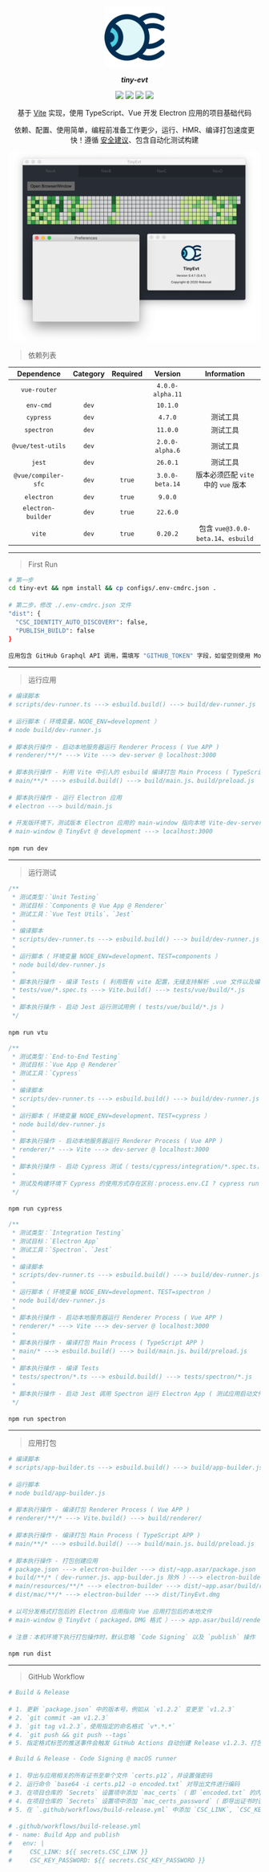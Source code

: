 <div align="center">
	<img width="120" src="main/resources/icons/icon.png" alt="Awesome">
  <p><b><i>tiny-evt</i></b></p>
  <p>
    <img src=https://github.com/neatfx/tiny-evt/workflows/Lint/badge.svg>
    <img src=https://github.com/neatfx/tiny-evt/workflows/Test/badge.svg>
    <img src=https://github.com/neatfx/tiny-evt/workflows/Release/badge.svg>
    <img src=https://github.com/neatfx/tiny-evt/workflows/Build%20&%20Publish/badge.svg>
  </p>
  <p>基于 <a href="https://github.com/vitejs/vite">Vite</a> 实现，使用 TypeScript、Vue 开发 Electron 应用的项目基础代码</p>
  <p>依赖、配置、使用简单，编程前准备工作更少，运行、HMR、编译打包速度更快！遵循 <a href="https://www.electronjs.org/docs/tutorial/security">安全建议</a>、包含自动化测试构建</p>
</div>

![screenshot](screenshot.png)

> 依赖列表

| Dependence          | Category  | Required | Version          | Information |
| :---:               |:---:      |:---:     |:---:             |:---:|
| `vue-router`        |           |          | `4.0.0-alpha.11` |
| `env-cmd`           | `dev`     |          | `10.1.0`         |
| `cypress`           | `dev`     |          | `4.7.0`          | 测试工具
| `spectron`          | `dev`     |          | `11.0.0`         | 测试工具
| `@vue/test-utils`   | `dev`     |          | `2.0.0-alpha.6`  | 测试工具
| `jest`              | `dev`     |          | `26.0.1`         | 测试工具
| `@vue/compiler-sfc` | `dev`     | `true`   | `3.0.0-beta.14`  | 版本必须匹配 `vite` 中的 `vue` 版本
| `electron`          | `dev`     | `true`   | `9.0.0`          |
| `electron-builder`  | `dev`     | `true`   | `22.6.0`         |
| `vite`              | `dev`     | `true`   | `0.20.2`         | 包含 `vue@3.0.0-beta.14`、`esbuild`

---

> First Run

```bash
# 第一步
cd tiny-evt && npm install && cp configs/.env-cmdrc.json .

# 第二步，修改 ./.env-cmdrc.json 文件
"dist": {
  "CSC_IDENTITY_AUTO_DISCOVERY": false,
  "PUBLISH_BUILD": false
}

应用包含 GitHub Graphql API 调用，需填写 "GITHUB_TOKEN" 字段，如留空则使用 Mock 数据代替真实请求
```

---

> 运行应用

```bash
# 编译脚本
# scripts/dev-runner.ts ---> esbuild.build() ---> build/dev-runner.js

# 运行脚本（ 环境变量，NODE_ENV=development ）
# node build/dev-runner.js

# 脚本执行操作 - 启动本地服务器运行 Renderer Process ( Vue APP )
# renderer/**/* ---> Vite ---> dev-server @ localhost:3000

# 脚本执行操作 - 利用 Vite 中引入的 esbuild 编译打包 Main Process ( TypeScript APP )
# main/**/* ---> esbuild.build() ---> build/main.js、build/preload.js

# 脚本执行操作 - 运行 Electron 应用
# electron ---> build/main.js

# 开发版环境下，测试版本 Electron 应用的 main-window 指向本地 Vite-dev-server
# main-window @ TinyEvt @ development ---> localhost:3000

npm run dev
```

---

> 运行测试

```js
/**
 * 测试类型：`Unit Testing`
 * 测试目标：`Components @ Vue App @ Renderer`
 * 测试工具：`Vue Test Utils`、`Jest`
 *
 * 编译脚本
 * scripts/dev-runner.ts ---> esbuild.build() ---> build/dev-runner.js
 *
 * 运行脚本（ 环境变量 NODE_ENV=development、TEST=components ）
 * node build/dev-runner.js
 *
 * 脚本执行操作 - 编译 Tests ( 利用既有 vite 配置，无缝支持解析 .vue 文件以及编译 TypeScript )
 * tests/vue/*.spec.ts ---> Vite.build() ---> tests/vue/build/*.js
 *
 * 脚本执行操作 - 启动 Jest 运行测试用例 ( tests/vue/build/*.js )
 */

npm run vtu
```

```js
/**
 * 测试类型：`End-to-End Testing`
 * 测试目标：`Vue App @ Renderer`
 * 测试工具：`Cypress`
 *
 * 编译脚本
 * scripts/dev-runner.ts ---> esbuild.build() ---> build/dev-runner.js
 *
 * 运行脚本（ 环境变量 NODE_ENV=development、TEST=cypress ）
 * node build/dev-runner.js
 *
 * 脚本执行操作 - 启动本地服务器运行 Renderer Process ( Vue APP )
 * renderer/* ---> Vite ---> dev-server @ localhost:3000
 *
 * 脚本执行操作 - 启动 Cypress 测试（ tests/cypress/integration/*.spec.ts，测试页面指向 localhost:3000 ）
 *
 * 测试及构建环境下 Cypress 的使用方式存在区别：process.env.CI ? cypress run : cypress open
 */

npm run cypress
```

```js
/**
 * 测试类型：`Integration Testing`
 * 测试目标：`Electron App`
 * 测试工具：`Spectron`、`Jest`
 *
 * 编译脚本
 * scripts/dev-runner.ts ---> esbuild.build() ---> build/dev-runner.js
 *
 * 运行脚本（ 环境变量 NODE_ENV=development、TEST=spectron ）
 * node build/dev-runner.js
 *
 * 脚本执行操作 - 启动本地服务器运行 Renderer Process ( Vue APP )
 * renderer/* ---> Vite ---> dev-server @ localhost:3000
 *
 * 脚本执行操作 - 编译打包 Main Process ( TypeScript APP )
 * main/* ---> esbuild.build() ---> build/main.js、build/preload.js
 *
 * 脚本执行操作 - 编译 Tests
 * tests/spectron/*.ts ---> esbuild.build() ---> tests/spectron/*.js
 *
 * 脚本执行操作 - 启动 Jest 调用 Spectron 运行 Electron App ( 测试应用启动文件指向 build/main.js ) 进行测试
 */

npm run spectron
```

---

> 应用打包

```bash
# 编译脚本
# scripts/app-builder.ts ---> esbuild.build() ---> build/app-builder.js

# 运行脚本
# node build/app-builder.js

# 脚本执行操作 - 编译打包 Renderer Process ( Vue APP )
# renderer/**/* ---> Vite.build() ---> build/renderer/

# 脚本执行操作 - 编译打包 Main Process ( TypeScript APP )
# main/**/* ---> esbuild.build() ---> build/main.js、build/preload.js

# 脚本执行操作 - 打包创建应用
# package.json ---> electron-builder ---> dist/~app.asar/package.json
# build/**/*（ dev-runner.js、app-builder.js 除外 ）---> electron-builder ---> dist/~app.asar/build/
# main/resources/**/* ---> electron-builder ---> dist/~app.asar/build/resources/
# dist/mac/**/* ---> electron-builder ---> dist/TinyEvt.dmg

# 以可分发格式打包后的 Electron 应用指向 Vue 应用打包后的本地文件
# main-window @ TinyEvt（ packaged，DMG 格式 ）---> app.asar/build/renderer/index.html

# 注意：本机环境下执行打包操作时，默认忽略 `Code Signing` 以及 `publish` 操作

npm run dist
```

---

> GitHub Workflow

```bash
# Build & Release

# 1. 更新 `package.json` 中的版本号，例如从 `v1.2.2` 变更至 `v1.2.3`
# 2. `git commit -am v1.2.3`
# 3. `git tag v1.2.3`，使用指定的命名格式 `v*.*.*`
# 4. `git push && git push --tags`
# 5. 指定格式标签的推送事件会触发 GitHub Actions 自动创建 Release v1.2.3、打包生成不同平台格式的应用并发布
```

```bash
# Build & Release - Code Signing @ macOS runner

# 1. 导出与应用相关的所有证书至单个文件 `certs.p12`，并设置强密码
# 2. 运行命令 `base64 -i certs.p12 -o encoded.txt` 对导出文件进行编码
# 3. 在项目仓库的 `Secrets` 设置项中添加 `mac_certs`（ 即 `encoded.txt` 的内容 ）
# 4. 在项目仓库的 `Secrets` 设置项中添加 `mac_certs_password`（ 即导出证书时设置的密码 ）
# 5. 在 `.github/workflows/build-release.yml` 中添加 `CSC_LINK`, `CSC_KEY_PASSWORD` 环境变量配置

# .github/workflows/build-release.yml
# - name: Build App and publish
#   env: |
#     CSC_LINK: ${{ secrets.CSC_LINK }}
#     CSC_KEY_PASSWORD: ${{ secrets.CSC_KEY_PASSWORD }}
```
